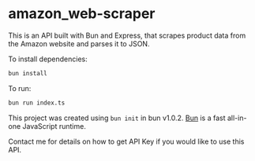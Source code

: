 # amazon_web-scraper

This is an API built with Bun and Express, that scrapes product data from the Amazon website and parses it to JSON.

To install dependencies:

```bash
bun install
```

To run:

```bash
bun run index.ts
```

This project was created using `bun init` in bun v1.0.2. [Bun](https://bun.sh) is a fast all-in-one JavaScript runtime.


Contact me for details on how to get API Key if you would like to use this API.
